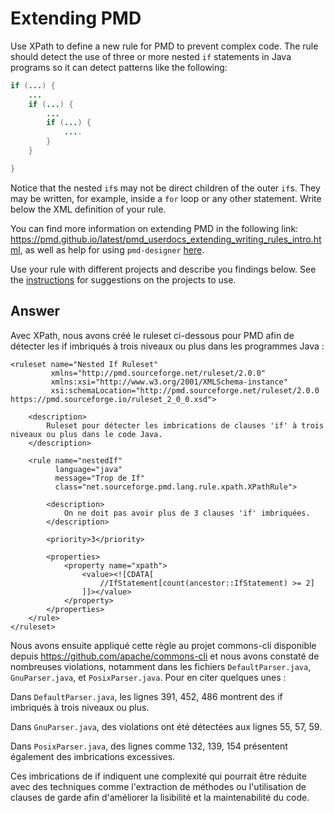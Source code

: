 # Extending PMD

Use XPath to define a new rule for PMD to prevent complex code. The rule should detect the use of three or more nested `if` statements in Java programs so it can detect patterns like the following:

```Java
if (...) {
    ...
    if (...) {
        ...
        if (...) {
            ....
        }
    }

}
```
Notice that the nested `if`s may not be direct children of the outer `if`s. They may be written, for example, inside a `for` loop or any other statement.
Write below the XML definition of your rule.

You can find more information on extending PMD in the following link: https://pmd.github.io/latest/pmd_userdocs_extending_writing_rules_intro.html, as well as help for using `pmd-designer` [here](./designer-help.md).

Use your rule with different projects and describe you findings below. See the [instructions](../sujet.md) for suggestions on the projects to use.

## Answer

Avec XPath, nous avons créé le ruleset ci-dessous pour PMD afin de détecter les if imbriqués à trois niveaux ou plus dans les programmes Java :
```
<ruleset name="Nested If Ruleset"
         xmlns="http://pmd.sourceforge.net/ruleset/2.0.0"
         xmlns:xsi="http://www.w3.org/2001/XMLSchema-instance"
         xsi:schemaLocation="http://pmd.sourceforge.net/ruleset/2.0.0 https://pmd.sourceforge.io/ruleset_2_0_0.xsd">

    <description>
        Ruleset pour détecter les imbrications de clauses 'if' à trois niveaux ou plus dans le code Java.
    </description>

    <rule name="nestedIf"
          language="java"
          message="Trop de If"
          class="net.sourceforge.pmd.lang.rule.xpath.XPathRule">

        <description>
            On ne doit pas avoir plus de 3 clauses 'if' imbriquées.
        </description>

        <priority>3</priority>

        <properties>
            <property name="xpath">
                <value><![CDATA[
                    //IfStatement[count(ancestor::IfStatement) >= 2]
                ]]></value>
            </property>
        </properties>
    </rule>
</ruleset>

```
Nous avons ensuite appliqué cette règle au projet commons-cli disponible depuis https://github.com/apache/commons-cli et nous avons constaté de nombreuses violations, notamment dans les fichiers `DefaultParser.java`, `GnuParser.java`, et `PosixParser.java`. Pour en citer quelques unes :

Dans `DefaultParser.java`, les lignes 391, 452, 486 montrent des if imbriqués à trois niveaux ou plus.

Dans `GnuParser.java`, des violations ont été détectées aux lignes 55, 57, 59.

Dans `PosixParser.java`, des lignes comme 132, 139, 154 présentent également des imbrications excessives.

Ces imbrications de if indiquent une complexité qui pourrait être réduite avec des techniques comme l'extraction de méthodes ou l'utilisation de clauses de garde afin d'améliorer la lisibilité et la maintenabilité du code.
